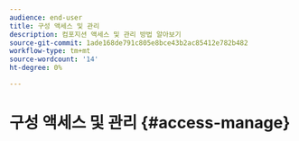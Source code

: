 ```yaml
---
audience: end-user
title: 구성 액세스 및 관리
description: 컴포지션 액세스 및 관리 방법 알아보기
source-git-commit: 1ade168de791c805e8bce43b2ac85412e782b482
workflow-type: tm+mt
source-wordcount: '14'
ht-degree: 0%

---
```



# 구성 액세스 및 관리 {#access-manage}


